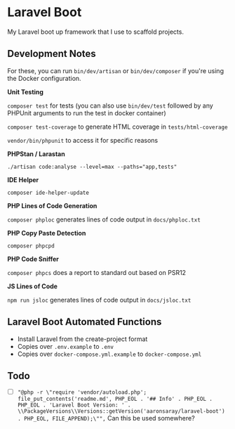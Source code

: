 # Laravel Boot

My Laravel boot up framework that I use to scaffold projects.

## Development Notes

For these, you can run `bin/dev/artisan` or `bin/dev/composer` if you're using the Docker configuration.

**Unit Testing**

`composer test` for tests (you can also use `bin/dev/test` followed by any PHPUnit arguments to run the test in docker container)

`composer test-coverage` to generate HTML coverage in `tests/html-coverage`

`vendor/bin/phpunit` to access it for specific reasons

**PHPStan / Larastan**

`./artisan code:analyse --level=max --paths="app,tests"`

**IDE Helper**

`composer ide-helper-update`

**PHP Lines of Code Generation**

`composer phploc` generates lines of code output in `docs/phploc.txt`

**PHP Copy Paste Detection**

`composer phpcpd` 

**PHP Code Sniffer**

`composer phpcs` does a report to standard out based on PSR12

**JS Lines of Code**

`npm run jsloc` generates lines of code output in `docs/jsloc.txt`

## Laravel Boot Automated Functions

- Install Laravel from the create-project format
- Copies over `.env.example` to `.env`
- Copies over `docker-compose.yml.example` to `docker-compose.yml`

## Todo

- [ ] `"@php -r \"require 'vendor/autoload.php'; file_put_contents('readme.md', PHP_EOL . '## Info' . PHP_EOL . PHP_EOL . 'Laravel Boot Version: ' . \\PackageVersions\\Versions::getVersion('aaronsaray/laravel-boot') . PHP_EOL, FILE_APPEND);\"",`  Can this be used somewhere?
       
